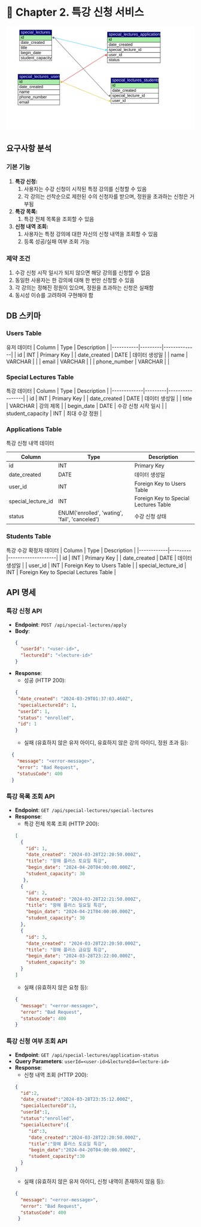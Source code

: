 # 🏫 Chapter 2. 특강 신청 서비스

<p align="center">
  <img src="https://raw.githubusercontent.com/hanghae-plus-backend/yunji-special-lectures/main/db_erd_scheme.svg" alt="ERD" />
</p>

## 요구사항 분석

### 기본 기능

<ol>
  <li>
    <strong>특강 신청:</strong>
    <ol>
      <li>사용자는 수강 신청이 시작된 특정 강의를 신청할 수 있음</li>
      <li>각 강의는 선착순으로 제한된 수의 신청자를 받으며, 정원을 초과하는 신청은 거부됨</li>
    </ol>
  </li>
  <li>
    <strong>특강 목록:</strong>
    <ol>
      <li>특강 전체 목록을 조회할 수 있음</li>
    </ol>
  </li>
  <li>
      <strong>신청 내역 조회:</strong>
    <ol>
      <li>사용자는 특정 강의에 대한 자신의 신청 내역을 조회할 수 있음</li>
      <li>등록 성공/실패 여부 조회 가능</li>
    </ol>
  </li>
</ol>

### 제약 조건

 <ol>
   <li>
      수강 신청 시작 일시가 되지 않으면 해당 강의를 신청할 수 없음
    </li>
    <li>
      동일한 사용자는 한 강의에 대해 한 번만 신청할 수 있음
    </li>
   <li>
      각 강의는 정해진 정원이 있으며, 정원을 초과하는 신청은 실패함
    </li>
   <li>
      동시성 이슈를 고려하여 구현해야 함
    </li>
  </ol>

## DB 스키마

### Users Table

유저 데이터
| Column | Type | Description |
|-----------|---------|--------------|
| id | INT | Primary Key |
| date_created | DATE | 데이터 생성일 |
| name | VARCHAR | |
| email | VARCHAR | |
| phone_number | VARCHAR | |

### Special Lectures Table

특강 데이터
| Column | Type | Description |
|-------------|---------|-----------------|
| id | INT | Primary Key |
| date_created | DATE | 데이터 생성일 |
| title | VARCHAR | 강의 제목 |
| begin_date | DATE | 수강 신청 시작 일시 |
| student_capacity | INT | 최대 수강 정원 |

### Applications Table

특강 신청 내역 데이터

| Column             | Type                                           | Description                           |
| ------------------ | ---------------------------------------------- | ------------------------------------- |
| id                 | INT                                            | Primary Key                           |
| date_created       | DATE                                           | 데이터 생성일                         |
| user_id            | INT                                            | Foreign Key to Users Table            |
| special_lecture_id | INT                                            | Foreign Key to Special Lectures Table |
| status             | ENUM('enrolled', 'wating', 'fail', 'canceled') | 수강 신청 상태                        |

### Students Table

특강 수강 확정자 데이터
| Column | Type | Description |
|------------|---------|--------------------|
| id | INT | Primary Key |
| date_created | DATE | 데이터 생성일 |
| user_id | INT | Foreign Key to Users Table |
| special_lecture_id | INT | Foreign Key to Special Lectures Table |

## API 명세

### 특강 신청 API

- **Endpoint**: `POST /api/special-lectures/apply`
- **Body**:
  ```json
  {
    "userId": "<user-id>",
    "lectureId": "<lecture-id>"
  }
  ```
- **Response**:
  - 성공 (HTTP 200):
   ```json
  {
    "date_created": "2024-03-29T01:37:03.460Z",
    "specialLectureId": 1,
    "userId": 1,
    "status": "enrolled",
    "id": 1
  }
  
  ```
  - 실패 (유효하지 않은 유저 아이디, 유효하지 않은 강의 아이디, 정원 초과 등):

```json
  {
    "message": "<error-message>",
    "error": "Bad Request",
    "statusCode": 400
  }
```

### 특강 목록 조회 API

- **Endpoint**: `GET /api/special-lectures/special-lectures`
- **Response**:
  - 특강 전체 목록 조회 (HTTP 200):
  ```json
  [
    {
      "id": 1,
      "date_created": "2024-03-28T22:20:50.000Z",
      "title": "항해 플러스 토요일 특강",
      "begin_date": "2024-04-20T04:00:00.000Z",
      "student_capacity": 30
     },
    {
      "id": 2,
      "date_created": "2024-03-28T22:21:50.000Z",
      "title": "항해 플러스 일요일 특강",
      "begin_date": "2024-04-21T04:00:00.000Z",
      "student_capacity": 30
    },
    {
      "id": 3,
      "date_created": "2024-03-28T22:20:50.000Z",
      "title": "항해 플러스 금요일 특강",
      "begin_date": "2024-03-28T23:22:00.000Z",
      "student_capacity": 30
    }
  ]

  ````
  - 실패 (유효하지 않은 요청 등):
  ```json
  {
    "message": "<error-message>",
    "error": "Bad Request",
    "statusCode": 400
  }
  ````


###  특강 신청 여부 조회 API

- **Endpoint**: `GET /api/special-lectures/application-status`
- **Query Parameters**: `userId=<user-id>&lectureId=<lecture-id>`
- **Response**:
   - 신청 내역 조회 (HTTP 200):
    ```json
    {
      "id":2,
      "date_created":"2024-03-28T23:35:12.000Z",
      "specialLectureId":3,
      "userId":1,
      "status":"enrolled",
      "specialLecture":{
         "id":3,
         "date_created":"2024-03-28T22:20:50.000Z",
         "title":"항해 플러스 토요일 특강",
         "begin_date":"2024-04-20T04:00:00.000Z",
         "student_capacity":30
      }
   }
    ````
    - 실패 (유효하지 않은 유저 아이디, 신청 내역이 존재하지 않음 등):
    ```json
    {
      "message": "<error-message>",
      "error": "Bad Request",
      "statusCode": 400
     }
    ````
